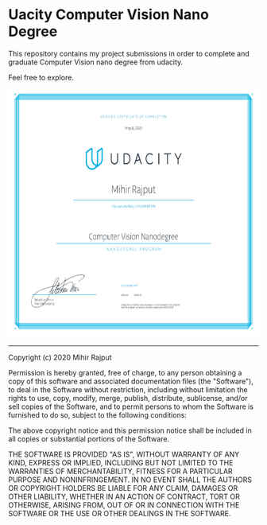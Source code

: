 # Uacity Computer Vision Nano Degree
This repository contains my project submissions in order to complete and graduate Computer Vision nano degree from udacity.

Feel free to explore.

<p align="center">
  <img width="700" height="500" src="https://github.com/mihir135/computer_vision_nano_degree/blob/master/images/CVND.PNG">
</p>

<hr>
Copyright (c) 2020 Mihir Rajput

Permission is hereby granted, free of charge, to any person obtaining a copy
of this software and associated documentation files (the "Software"), to deal
in the Software without restriction, including without limitation the rights
to use, copy, modify, merge, publish, distribute, sublicense, and/or sell
copies of the Software, and to permit persons to whom the Software is
furnished to do so, subject to the following conditions:

The above copyright notice and this permission notice shall be included in all
copies or substantial portions of the Software.

THE SOFTWARE IS PROVIDED "AS IS", WITHOUT WARRANTY OF ANY KIND,
EXPRESS OR IMPLIED, INCLUDING BUT NOT LIMITED TO THE WARRANTIES OF
MERCHANTABILITY, FITNESS FOR A PARTICULAR PURPOSE AND NONINFRINGEMENT.
IN NO EVENT SHALL THE AUTHORS OR COPYRIGHT HOLDERS BE LIABLE FOR ANY CLAIM,
DAMAGES OR OTHER LIABILITY, WHETHER IN AN ACTION OF CONTRACT, TORT OR
OTHERWISE, ARISING FROM, OUT OF OR IN CONNECTION WITH THE SOFTWARE OR THE USE
OR OTHER DEALINGS IN THE SOFTWARE.
